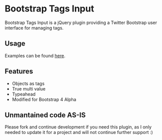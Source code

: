 # Bootstrap Tags Input
Bootstrap Tags Input is a jQuery plugin providing a Twitter Bootstrap user interface for managing tags.


## Usage
Examples can be found [here](http://bootstrap-tagsinput.github.io/bootstrap-tagsinput/examples/).

## Features
* Objects as tags
* True multi value
* Typeahead
* Modified for Bootstrap 4 Alpha

## Unmantained code AS-IS
Please fork and continue development if you need this plugin, as I only needed to update it for a project and will not continue further support :)

